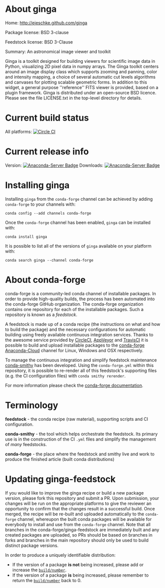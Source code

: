 About ginga
===========

Home: http://ejeschke.github.com/ginga

Package license: BSD 3-clause

Feedstock license: BSD 3-Clause

Summary: An astronomical image viewer and toolkit

Ginga is a toolkit designed for building viewers for scientific image
data in Python, visualizing 2D pixel data in numpy arrays.
The Ginga toolkit centers around an image display class which supports
zooming and panning, color and intensity mapping, a choice of several
automatic cut levels algorithms and canvases for plotting scalable
geometric forms.  In addition to this widget, a general purpose
''reference'' FITS viewer is provided, based on a plugin framework.
Ginga is distributed under an open-source BSD licence. Please see the
file LICENSE.txt in the top-level directory for details.


Current build status
====================

All platforms: [![Circle CI](https://circleci.com/gh/conda-forge/ginga-feedstock.svg?style=shield)](https://circleci.com/gh/conda-forge/ginga-feedstock)

Current release info
====================
Version: [![Anaconda-Server Badge](https://anaconda.org/conda-forge/ginga/badges/version.svg)](https://anaconda.org/conda-forge/ginga)
Downloads: [![Anaconda-Server Badge](https://anaconda.org/conda-forge/ginga/badges/downloads.svg)](https://anaconda.org/conda-forge/ginga)

Installing ginga
================

Installing `ginga` from the `conda-forge` channel can be achieved by adding `conda-forge` to your channels with:

```
conda config --add channels conda-forge
```

Once the `conda-forge` channel has been enabled, `ginga` can be installed with:

```
conda install ginga
```

It is possible to list all of the versions of `ginga` available on your platform with:

```
conda search ginga --channel conda-forge
```


About conda-forge
=================

conda-forge is a community-led conda channel of installable packages.
In order to provide high-quality builds, the process has been automated into the
conda-forge GitHub organization. The conda-forge organization contains one repository
for each of the installable packages. Such a repository is known as a *feedstock*.

A feedstock is made up of a conda recipe (the instructions on what and how to build
the package) and the necessary configurations for automatic building using freely
available continuous integration services. Thanks to the awesome service provided by
[CircleCI](https://circleci.com/), [AppVeyor](http://www.appveyor.com/)
and [TravisCI](https://travis-ci.org/) it is possible to build and upload installable
packages to the [conda-forge](https://anaconda.org/conda-forge)
[Anaconda-Cloud](http://docs.anaconda.org/) channel for Linux, Windows and OSX respectively.

To manage the continuous integration and simplify feedstock maintenance
[conda-smithy](http://github.com/conda-forge/conda-smithy) has been developed.
Using the ``conda-forge.yml`` within this repository, it is possible to re-render all of
this feedstock's supporting files (e.g. the CI configuration files) with ``conda smithy rerender``.

For more information please check the [conda-forge documentation](https://conda-forge.org/docs/).

Terminology
===========

**feedstock** - the conda recipe (raw material), supporting scripts and CI configuration.

**conda-smithy** - the tool which helps orchestrate the feedstock.
                   Its primary use is in the construction of the CI ``.yml`` files
                   and simplify the management of *many* feedstocks.

**conda-forge** - the place where the feedstock and smithy live and work to
                  produce the finished article (built conda distributions)


Updating ginga-feedstock
========================

If you would like to improve the ginga recipe or build a new
package version, please fork this repository and submit a PR. Upon submission,
your changes will be run on the appropriate platforms to give the reviewer an
opportunity to confirm that the changes result in a successful build. Once
merged, the recipe will be re-built and uploaded automatically to the
`conda-forge` channel, whereupon the built conda packages will be available for
everybody to install and use from the `conda-forge` channel.
Note that all branches in the conda-forge/ginga-feedstock are
immediately built and any created packages are uploaded, so PRs should be based
on branches in forks and branches in the main repository should only be used to
build distinct package versions.

In order to produce a uniquely identifiable distribution:
 * If the version of a package **is not** being increased, please add or increase
   the [``build/number``](http://conda.pydata.org/docs/building/meta-yaml.html#build-number-and-string).
 * If the version of a package **is** being increased, please remember to return
   the [``build/number``](http://conda.pydata.org/docs/building/meta-yaml.html#build-number-and-string)
   back to 0.
